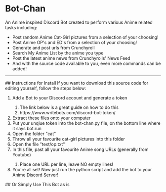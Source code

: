 # Bot-Chan

An Anime inspired Discord Bot created to perform various Anime related tasks including:

<ul>
  <li>Post random Anime Cat-Girl pictures from a selection of your choosing!</li> 
  <li>Post Anime OP's and ED's from a selection of your choosing!</li> 
  <li>Generate and post urls from Crunchyroll</li> 
  <li>Search My Anime List by the anime you type</li> 
  <li>Post the latest anime news from Crunchyrolls' News Feed</li>
  <li>And with the source code available to you, even more commands can be added!</li>
</ul> 

<hr>
## Instructions for Install
If you want to download this source code for editing yourself, follow the steps below:
<ol>
  <li>Add a Bot to your Discord account and generate a token </li>
  <ol>
    <li>The link below is a great guide on how to do this</li>
    <li>https://www.writebots.com/discord-bot-token/</li>
  </ol>
  <li>Extract these files onto your computer</li>
  <li>Put your unqiue token into the bot-chan.py file, on the bottom line where it says bot.run</li>
  <li>Open the folder "cat"</li>
  <li>Throw all your favourite cat-girl pictures into this folder</li>
  <li>Open the file "text/op.txt"</li>
  <li>In this file, past all your favourite Anime song URLs (generally from Youtube)</li>
  <ol>
    <li>Place one URL per line, leave NO empty lines!</li>
  </ol>
  <li>You're all set! Now just run the python script and add the bot to your Anime Discord Server!</li>
</ol>  
## Or Simply Use This Bot as is
